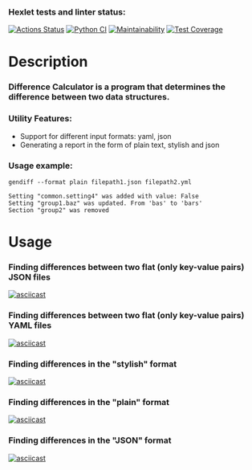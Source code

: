 ### Hexlet tests and linter status:

[![Actions Status](https://github.com/YAV88/python-project-50/workflows/hexlet-check/badge.svg)](https://github.com/YAV88/python-project-50/actions)
[![Python CI](https://github.com/YAV88/python-project-50/actions/workflows/PythonCI.yml/badge.svg)](https://github.com/YAV88/python-project-50/actions/workflows/PythonCI.yml)
[![Maintainability](https://api.codeclimate.com/v1/badges/777fe6e2321dbfebb09c/maintainability)](https://codeclimate.com/github/YAV88/python-project-50/maintainability)
[![Test Coverage](https://api.codeclimate.com/v1/badges/777fe6e2321dbfebb09c/test_coverage)](https://codeclimate.com/github/YAV88/python-project-50/test_coverage)





# **Description**
### Difference Calculator is a program that determines the difference between two data structures.

### Utility Features:

* Support for different input formats: yaml, json
* Generating a report in the form of plain text, stylish and json

### Usage example:

```
gendiff --format plain filepath1.json filepath2.yml

Setting "common.setting4" was added with value: False 
Setting "group1.baz" was updated. From 'bas' to 'bars'
Section "group2" was removed
```

# **Usage**

### Finding differences between two flat (only key-value pairs) JSON files

[![asciicast](https://asciinema.org/a/hx7iliU4GzO8E9APcJYf9qvmc.svg)](https://asciinema.org/a/hx7iliU4GzO8E9APcJYf9qvmc)


### Finding differences between two flat (only key-value pairs) YAML files

[![asciicast](https://asciinema.org/a/I3UC07OZttY6va3WWWi3TM7O7.svg)](https://asciinema.org/a/I3UC07OZttY6va3WWWi3TM7O7)


### Finding differences in the "stylish" format

[![asciicast](https://asciinema.org/a/6hPuQOYidM7z7VFI2HJwpeWqW.svg)](https://asciinema.org/a/6hPuQOYidM7z7VFI2HJwpeWqW)


### Finding differences in the "plain" format 

[![asciicast](https://asciinema.org/a/Tj339Ct46LfpEOoinHeGiZ6Ks.svg)](https://asciinema.org/a/Tj339Ct46LfpEOoinHeGiZ6Ks)


### Finding differences in the "JSON" format 

[![asciicast](https://asciinema.org/a/GnnyTLXo89WRT5eZwnStWFiyC.svg)](https://asciinema.org/a/GnnyTLXo89WRT5eZwnStWFiyC)